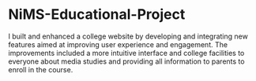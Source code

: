# NiMS-Educational-Project
I built and enhanced a college website by developing and integrating new features aimed at improving user experience and engagement. The improvements included a more intuitive interface and college facilities to everyone about media studies and providing all information to parents to enroll in the course. 
